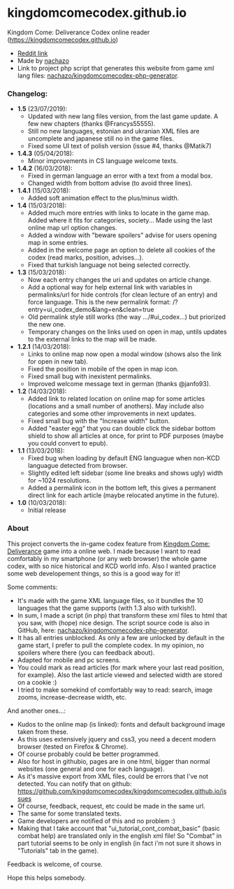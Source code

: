 # kingdomcomecodex.github.io
Kingdom Come: Deliverance Codex online reader (https://kingdomcomecodex.github.io)

* [Reddit link](https://www.reddit.com/r/kingdomcome/comments/83g3l4/kingdom_come_deliverance_codex_online_web/)
* Made by [nachazo](https://github.com/nachazo)
* Link to project php script that generates this website from game xml lang files: [nachazo/kingdomcomecodex-php-generator](https://github.com/nachazo/kingdomcomecodex-php-generator).

### Changelog:
  * **1.5** (23/07/2019):
    * Updated with new lang files version, from the last game update. A few new chapters (thanks @Francys55555).
    * Still no new languages, estonian and ukranian XML files are uncomplete and japanese still no in the game files.
    * Fixed some UI text of polish version (issue #4, thanks @Matik7)
  * **1.4.3** (05/04/2018):
    * Minor improvements in CS language welcome texts.
  * **1.4.2** (16/03/2018):
    * Fixed in german language an error with a text from a modal box.
    * Changed width from bottom advise (to avoid three lines).
  * **1.4.1** (15/03/2018):
    * Added soft animation effect to the plus/minus width.
  * **1.4** (15/03/2018):
    * Added much more entries with links to locate in the game map. Added where it fits for categories, society... Made using the last online map url option changes.
    * Added a window with "beware spoilers" advise for users opening map in some entries.
    * Added in the welcome page an option to delete all cookies of the codex (read marks, position, advises...).
    * Fixed that turkish language not being selected correctly.
  * **1.3** (15/03/2018):
    * Now each entry changes the uri and updates on article change.
    * Add a optional way for help external link with variables in permalinks/url for hide controls (for clean lecture of an entry) and force language. This is the new permalink format: /?entry=ui_codex_demo&lang=en&clean=true
    * Old permalink style still works (the way .../#ui_codex...) but priorized the new one.
    * Temporary changes on the links used on open in map, untils updates to the external links to the map will be made.
  * **1.2.1** (14/03/2018):
    * Links to online map now open a modal window (shows also the link for open in new tab).
    * Fixed the position in mobile of the open in map icon.
    * Fixed small bug with inexistent permalinks.
    * Improved welcome message text in german (thanks @janfo93).
  * **1.2** (14/03/2018):
    * Added link to related location on online map for some articles (locations and a small number of anothers). May include also categories and some other improvements in next updates.
    * Fixed small bug with the "Increase width" button.
    * Added "easter egg" that you can double click the sidebar bottom shield to show all articles at once, for print to PDF purposes (maybe you could convert to epub).
  * **1.1** (13/03/2018):
    * Fixed bug when loading by default ENG languague when non-KCD languague detected from browser.
    * Slightly edited left sidebar (some line breaks and shows ugly) width for ~1024 resolutions.
    * Added a permalink icon in the bottom left, this gives a permanent direct link for each article (maybe relocated anytime in the future).  
  * **1.0** (10/03/2018):
    * Initial release

### About

This project converts the in-game codex feature from [Kingdom Come: Deliverance](https://www.kingdomcomerpg.com) game into a online web. I made because I want to read comfortably in my smartphone (or any web browser) the whole game codex, with so nice historical and KCD world info. Also I wanted practice some web developement things, so this is a good way for it!

Some comments:

- It's made with the game XML language files, so it bundles the 10 languages that the game supports (with 1.3 also with turkish!).
- In sum, I made a script (in php) that transform these xml files to html that you saw, with (hope) nice design. The script source code is also in GitHub, here: [nachazo/kingdomcomecodex-php-generator](https://github.com/nachazo/kingdomcomecodex-php-generator).
- It has all entries unblocked. As only a few are unlocked by default in the game start, I prefer to pull the complete codex. In my opinion, no spoilers where there (you can feedback about).
- Adapted for mobile and pc screens.
- You could mark as read articles (for mark where your last read position, for example). Also the last article viewed and selected width are stored on a cookie :)
- I tried to make somekind of comfortably way to read: search, image zooms, increase-decrease width, etc.

And another ones...:

- Kudos to the online map (is linked): fonts and default background image taken from these.
- As this uses extensively jquery and css3, you need a decent modern browser (tested on Firefox & Chrome).
- Of course probably could be better programmed.
- Also for host in githubio, pages are in one html, bigger than normal websites (one general and one for each language).
- As it's massive export from XML files, could be errors that I've not detected. You can notify that on github: https://github.com/kingdomcomecodex/kingdomcomecodex.github.io/issues
- Of course, feedback, request, etc could be made in the same url.
- The same for some translated texts.
- Game developers are notified of this and no problem :)
- Making that I take account that "ui_tutorial_cont_combat_basic" (basic combat help) are translated only in the english xml file! So "Combat" in part tutorial seems to be only in english (in fact i'm not sure it shows in "Tutorials" tab in the game).

Feedback is welcome, of course.

Hope this helps somebody.
